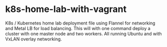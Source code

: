 # k8s-home-lab-with-vagrant
K8s / Kubernetes home lab deployment file using Flannel for networking and Metal LB for load balancing. This will with one command deploy a cluster with one master node and two workers. All running Ubuntu and with VxLAN overlay networking. 

